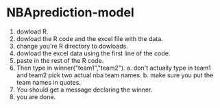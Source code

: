 # NBAprediction-model
1. dowload R.
2. dowload the R code and the excel file with the data.
3. change you're R directory to dowloads.
4. dowload the excel data using the first line of the code.
5. paste in the rest of the R code.
6. Then type in winner("team1","team2").
  a. don't actually type in team1 and team2 pick two actual nba team names.
  b. make sure you put the team names in quotes.
7. You should get a message declaring the winner.
8. you are done.
